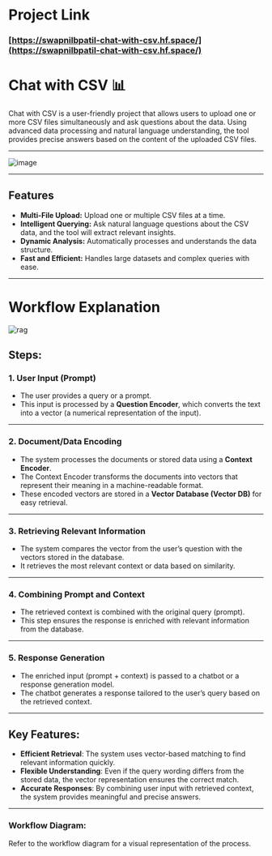 # Project Link

### [https://swapnilbpatil-chat-with-csv.hf.space/](https://swapnilbpatil-chat-with-csv.hf.space/)


# Chat with CSV 📊

Chat with CSV is a user-friendly project that allows users to upload one or more CSV files simultaneously and ask questions about the data. Using advanced data processing and natural language understanding, the tool provides precise answers based on the content of the uploaded CSV files.

---
![image](https://github.com/user-attachments/assets/9e5d7c7e-5633-499e-8784-e528b2e101a1)

---
## Features

- **Multi-File Upload:** Upload one or multiple CSV files at a time.
- **Intelligent Querying:** Ask natural language questions about the CSV data, and the tool will extract relevant insights.
- **Dynamic Analysis:** Automatically processes and understands the data structure.
- **Fast and Efficient:** Handles large datasets and complex queries with ease.

---
# Workflow Explanation 

![rag](https://github.com/user-attachments/assets/deac5c04-7812-49ef-bf23-b19ca2755f9a)


## Steps:

### 1. **User Input (Prompt)**  
   - The user provides a query or a prompt.  
   - This input is processed by a **Question Encoder**, which converts the text into a vector (a numerical representation of the input).

---

### 2. **Document/Data Encoding**  
   - The system processes the documents or stored data using a **Context Encoder**.  
   - The Context Encoder transforms the documents into vectors that represent their meaning in a machine-readable format.  
   - These encoded vectors are stored in a **Vector Database (Vector DB)** for easy retrieval.

---

### 3. **Retrieving Relevant Information**  
   - The system compares the vector from the user’s question with the vectors stored in the database.  
   - It retrieves the most relevant context or data based on similarity.

---

### 4. **Combining Prompt and Context**  
   - The retrieved context is combined with the original query (prompt).  
   - This step ensures the response is enriched with relevant information from the database.

---

### 5. **Response Generation**  
   - The enriched input (prompt + context) is passed to a chatbot or a response generation model.  
   - The chatbot generates a response tailored to the user’s query based on the retrieved context.

---

## Key Features:
- **Efficient Retrieval**: The system uses vector-based matching to find relevant information quickly.  
- **Flexible Understanding**: Even if the query wording differs from the stored data, the vector representation ensures the correct match.  
- **Accurate Responses**: By combining user input with retrieved context, the system provides meaningful and precise answers.

---

### Workflow Diagram:
Refer to the workflow diagram for a visual representation of the process.


